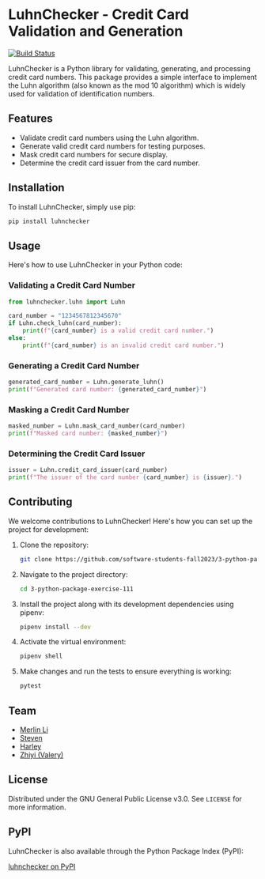# LuhnChecker - Credit Card Validation and Generation

[![Build Status](https://github.com/software-students-fall2023/3-python-package-exercise-111/actions/workflows/build.yaml/badge.svg?event=pull_request)](https://github.com/software-students-fall2023/3-python-package-exercise-111/actions/workflows/build.yaml)

LuhnChecker is a Python library for validating, generating, and processing credit card numbers. This package provides a simple interface to implement the Luhn algorithm (also known as the mod 10 algorithm) which is widely used for validation of identification numbers.

## Features

- Validate credit card numbers using the Luhn algorithm.
- Generate valid credit card numbers for testing purposes.
- Mask credit card numbers for secure display.
- Determine the credit card issuer from the card number.

## Installation

To install LuhnChecker, simply use pip:

```bash
pip install luhnchecker

```

## Usage

Here's how to use LuhnChecker in your Python code:

### Validating a Credit Card Number

```python
from luhnchecker.luhn import Luhn

card_number = "1234567812345670"
if Luhn.check_luhn(card_number):
    print(f"{card_number} is a valid credit card number.")
else:
    print(f"{card_number} is an invalid credit card number.")
```

### Generating a Credit Card Number

```python
generated_card_number = Luhn.generate_luhn()
print(f"Generated card number: {generated_card_number}")
```

### Masking a Credit Card Number

```python
masked_number = Luhn.mask_card_number(card_number)
print(f"Masked card number: {masked_number}")
```

### Determining the Credit Card Issuer

```python
issuer = Luhn.credit_card_issuer(card_number)
print(f"The issuer of the card number {card_number} is {issuer}.")
```

## Contributing

We welcome contributions to LuhnChecker! Here's how you can set up the project for development:

1. Clone the repository:
   ```bash
   git clone https://github.com/software-students-fall2023/3-python-package-exercise-111
   ```
2. Navigate to the project directory:
   ```bash
   cd 3-python-package-exercise-111
   ```
3. Install the project along with its development dependencies using pipenv:
   ```bash
   pipenv install --dev
   ```
4. Activate the virtual environment:
   ```bash
   pipenv shell
   ```
5. Make changes and run the tests to ensure everything is working:
   ```bash
   pytest
   ```

## Team

- [Merlin Li](https://github.com/wwxihan2)
- [Steven](https://github.com/stevenkhl446)
- [Harley](https://github.com/harley-bulbasaur)
- [Zhiyi (Valery)](https://github.com/Val001z)
## License

Distributed under the GNU General Public License v3.0. See `LICENSE` for more information.


## PyPI

LuhnChecker is also available through the Python Package Index (PyPI):

[luhnchecker on PyPI](https://test.pypi.org/project/luhnchecker/0.0.11/)

